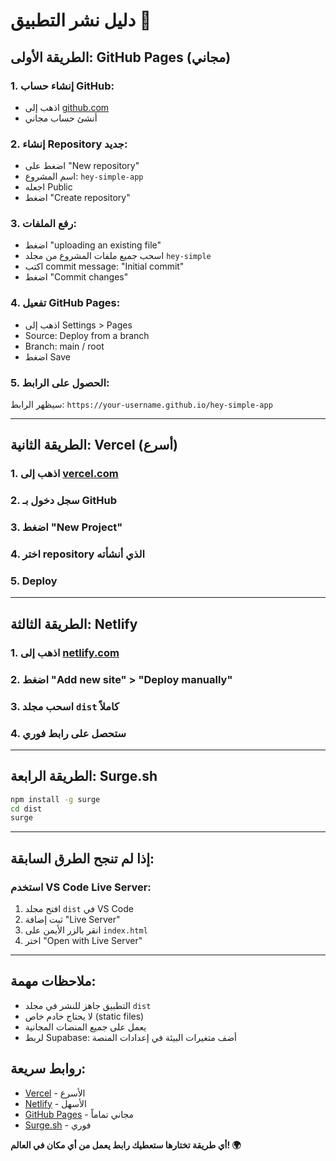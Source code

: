 # دليل نشر التطبيق 🚀

## الطريقة الأولى: GitHub Pages (مجاني)

### 1. إنشاء حساب GitHub:
- اذهب إلى [github.com](https://github.com)
- أنشئ حساب مجاني

### 2. إنشاء Repository جديد:
- اضغط على "New repository"
- اسم المشروع: `hey-simple-app`
- اجعله Public
- اضغط "Create repository"

### 3. رفع الملفات:
- اضغط "uploading an existing file"
- اسحب جميع ملفات المشروع من مجلد `hey-simple`
- اكتب commit message: "Initial commit"
- اضغط "Commit changes"

### 4. تفعيل GitHub Pages:
- اذهب إلى Settings > Pages
- Source: Deploy from a branch
- Branch: main / root
- اضغط Save

### 5. الحصول على الرابط:
سيظهر الرابط: `https://your-username.github.io/hey-simple-app`

---

## الطريقة الثانية: Vercel (أسرع)

### 1. اذهب إلى [vercel.com](https://vercel.com)
### 2. سجل دخول بـ GitHub
### 3. اضغط "New Project"
### 4. اختر repository الذي أنشأته
### 5. Deploy

---

## الطريقة الثالثة: Netlify

### 1. اذهب إلى [netlify.com](https://netlify.com)
### 2. اضغط "Add new site" > "Deploy manually"
### 3. اسحب مجلد `dist` كاملاً
### 4. ستحصل على رابط فوري

---

## الطريقة الرابعة: Surge.sh

```bash
npm install -g surge
cd dist
surge
```

---

## إذا لم تنجح الطرق السابقة:

### استخدم VS Code Live Server:
1. افتح مجلد `dist` في VS Code
2. ثبت إضافة "Live Server"
3. انقر بالزر الأيمن على `index.html`
4. اختر "Open with Live Server"

---

## ملاحظات مهمة:

- التطبيق جاهز للنشر في مجلد `dist`
- لا يحتاج خادم خاص (static files)
- يعمل على جميع المنصات المجانية
- لربط Supabase: أضف متغيرات البيئة في إعدادات المنصة

## روابط سريعة:
- [Vercel](https://vercel.com) - الأسرع
- [Netlify](https://netlify.com) - الأسهل
- [GitHub Pages](https://pages.github.com) - مجاني تماماً
- [Surge.sh](https://surge.sh) - فوري

**أي طريقة تختارها ستعطيك رابط يعمل من أي مكان في العالم! 🌍**
